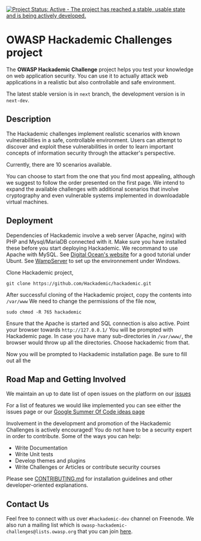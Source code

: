 [![Project Status: Active - The project has reached a stable, usable state and is being actively developed.](http://www.repostatus.org/badges/0.1.0/active.svg)](http://www.repostatus.org/#active)

OWASP Hackademic Challenges project
===================================

The **OWASP Hackademic Challenge** project helps you test your knowledge on web application security. You can use it to actually attack web applications in a realistic but also controllable and safe environment.

The latest stable version is in `next` branch, the development version is in `next-dev`.


Description
-----------

The Hackademic challenges implement realistic scenarios with known vulnerabilities in a safe, controllable environment. Users can attempt to discover and exploit these vulnerabilities in order to learn important concepts of information security through the attacker's perspective.

Currently, there are 10 scenarios available.

You can choose to start from the one that you find most appealing, although we suggest to follow the order presented on the first page. We intend to expand the available challenges with additional scenarios that involve cryptography and even vulnerable systems implemented in downloadable virtual machines.




Deployment
----------

Dependencies of Hackademic involve a web server (Apache, nginx) with PHP and Mysql/MariaDB connected with it. Make sure you have installed these before you start deploying Hackademic. We recommand to use Apache with MySQL. See [Digital Ocean's website](https://www.digitalocean.com/community/tutorials/how-to-install-linux-apache-mysql-php-lamp-stack-on-ubuntu) for a good tutorial under Ubunt. See [WampServer](http://www.wampserver.com/en/) to set up the environnement under Windows.

Clone Hackademic project,

`git clone https://github.com/Hackademic/hackademic.git`

After successful cloning of the Hackademic project, copy the contents into `/var/www`
We need to change the permissions of the file now,

`sudo chmod -R 765 hackademic`

Ensure that the Apache is started and SQL connection is also active. Point your browser towards `http://127.0.0.1/`
You will be prompted with Hackademic page. In case you have many sub-directories in `/var/www/`, the browser would throw up all the directories.
Choose hackademic from that.

Now you will be prompted to Hackademic installation page.
Be sure to fill out all the


Road Map and Getting Involved
-----------------------------

We maintain an up to date list of open issues on the platform on our [issues](https://github.com/Hackademic/hackademic/issues)

For a list of features we would like implemented you can see either the issues page or our [Google Summer Of Code ideas page](https://www.owasp.org/index.php/GSoC2013_Ideas#OWASP_Hackademic_Challenges_-_New_challenges_and_Improvements_to_the_existing_ones)

Involvement in the development and promotion of the Hackademic Challenges is actively encouraged!
You do not have to be a security expert in order to contribute.
Some of the ways you can help:

* Write Documentation
* Write Unit tests
* Develop themes and plugins
* Write Challenges or Articles or contribute security courses

Please see [CONTRIBUTING.md](CONTRIBUTING.md) for installation guidelines and other developer-oriented explanations.


Contact Us
----------

Feel free to connect with us over `#hackademic-dev` channel on Freenode.
We also run a mailing list which is `owasp-hackademic-challenges@lists.owasp.org`
that you can join [here](https://lists.owasp.org/mailman/listinfo/owasp-hackademic-challenges).
